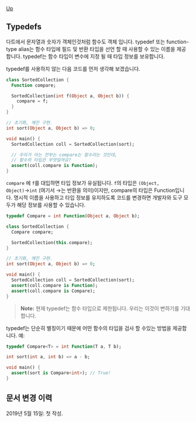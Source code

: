 [Up](./index.md)

##  Typedefs

다트에서 문자열과 숫자가 객체인것처럼 함수도 객체 입니다. typedef 또는 function-type alias는 함수 타입에 필드 및 반환 타입을 선언 할 때 사용할 수 있는 이름을 제공합니다. typedef는 함수 타입이 변수에 지정 될 때 타입 정보를 보유합니다.

typedef를 사용하지 않는 다음 코드를 먼저 생각해 보겠습니다.

```dart
class SortedCollection {
  Function compare;

  SortedCollection(int f(Object a, Object b)) {
    compare = f;
  }
}

// 초기화, 깨진 구현.
int sort(Object a, Object b) => 0;

void main() {
  SortedCollection coll = SortedCollection(sort);

  // 우리가 아는 전부는 compare는 함수라는 것인데,
  // 함수의 타입은 무엇일까요?
  assert(coll.compare is Function);
}
```

`compare` 에 `f`를 대입하면 타입 정보가 유실됩니다. `f`의 타입은 `(Object, Object)`→`int` (여기서 →는 반환을 의미)이지만, compare의 타입은 Function입니다. 명시적 이름을 사용하고 타입 정보를 유지하도록 코드를 변경하면 개발자와 도구 모두가 해당 정보를 사용할 수 있습니다.

```dart
typedef Compare = int Function(Object a, Object b);

class SortedCollection {
  Compare compare;

  SortedCollection(this.compare);
}

// 초기화, 깨진 구현.
int sort(Object a, Object b) => 0;

void main() {
  SortedCollection coll = SortedCollection(sort);
  assert(coll.compare is Function);
  assert(coll.compare is Compare);
}
```

> **Note:** 현재 typedef는 함수 타입으로 제한됩니다. 우리는 이것이 변하기를 기대합니다.

typedef는 단순히 별칭이기 때문에 어떤 함수의 타입을 검사 할 수있는 방법을 제공합니다. 예:

```dart
typedef Compare<T> = int Function(T a, T b);

int sort(int a, int b) => a - b;

void main() {
  assert(sort is Compare<int>); // True!
}
```

## 문서 변경 이력

2019년 5월 15일: 첫 작성.
